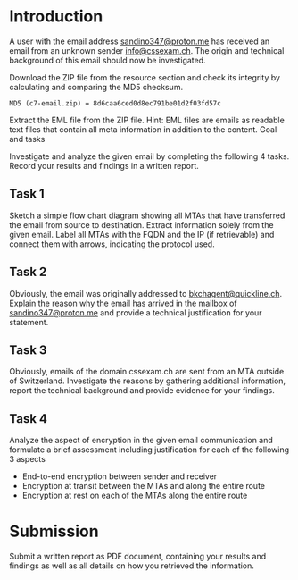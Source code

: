 # Introduction

A user with the email address sandino347@proton.me has received an email from an unknown sender info@cssexam.ch. The origin and technical background of this email should now be investigated.

Download the ZIP file from the resource section and check its integrity by calculating and comparing the MD5 checksum.

`MD5 (c7-email.zip) = 8d6caa6ced0d8ec791be01d2f03fd57c`

Extract the EML file from the ZIP file. Hint: EML files are emails as readable text files that contain all meta information in addition to the content.
Goal and tasks

Investigate and analyze the given email by completing the following 4 tasks. Record your results and findings in a written report.

## Task 1

Sketch a simple flow chart diagram showing all MTAs that have transferred the email from source to destination. Extract information solely from the given email. Label all MTAs with the FQDN and the IP (if retrievable) and connect them with arrows, indicating the protocol used.

## Task 2

Obviously, the email was originally addressed to bkchagent@quickline.ch. Explain the reason why the email has arrived in the mailbox of sandino347@proton.me and provide a technical justification for your statement.

## Task 3

Obviously, emails of the domain cssexam.ch are sent from an MTA outside of Switzerland. Investigate the reasons by gathering additional information, report the technical background and provide evidence for your findings.

## Task 4

Analyze the aspect of encryption in the given email communication and formulate a brief assessment including justification for each of the following 3 aspects

- End-to-end encryption between sender and receiver
- Encryption at transit between the MTAs and along the entire route
- Encryption at rest on each of the MTAs along the entire route

# Submission

Submit a written report as PDF document, containing your results and findings as well as all details on how you retrieved the information. 
